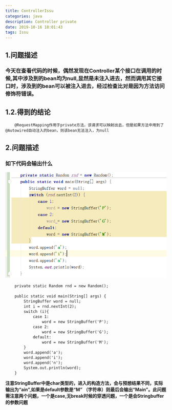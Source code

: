 ```yaml
---
title: ControllerIssu
categories: java
description: Controller private
date: 2019-10-16 18:01:43
tags: Issu
---
```

## 1.问题描述
### 今天在查看代码的时候，偶然发现在Controller某个接口在调用的时候,其中涉及到的bean均为null,显然是未注入进去，然而调用其它接口时，涉及到的bean可以被注入进去，经过检查比对是因为方法访问修饰符错误。
## 1.2.得到的结论
```
    @RequestMapping作用于private方法，该请求可以映射出去，但是如果方法中用到了@Autowired自动注入的bean，则该bean无法注入，为null
```
## 2.问题描述
### 如下代码会输出什么
![ww](../images/issue.png)
```
    private static Random rnd = new Random();

    public static void main(String[] args) {
        StringBuffer word = null;
        int i = rnd.nextInt(2);
        switch (i){
            case 1:
                word = new StringBuffer('P');
            case 2:
                word = new StringBuffer('G');
            default:
                word = new StringBuffer('M');
        }
        word.append('a');
        word.append('i');
        word.append('n');
        System.out.println(word);
    }

```
**注意StringBuffer中是char类型的，进入的构造方法，会与预想结果不同，实际输出为“ain”,如果是default参数是“M” （字符串）则最后会输出“Main”。此问题需注意两个问题，一个是case,无break时候的穿透问题，一个是会Stringbuffer的参数问题**
